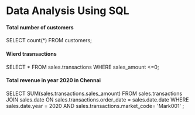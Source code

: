 # Data Analysis Using SQL

#### Total number of customers

SELECT count(*) FROM customers;

#### Wierd trasnsactions

SELECT * FROM sales.transactions WHERE sales_amount <=0;

#### Total revenue in year 2020 in Chennai

SELECT 
 SUM(sales.transactions.sales_amount)
FROM sales.transactions 
JOIN sales.date
ON sales.transactions.order_date = sales.date.date
WHERE sales.date.year = 2020 AND sales.transactions.market_code= 'Mark001' 
;